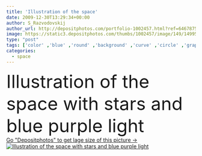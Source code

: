 ```yaml
---
title: 'Illustration of the space'
date: 2009-12-30T13:29:34+00:00
author: S_Razvodovskij
author_url: http://depositphotos.com/portfolio-1002457.html?ref=64678756
image: https://static3.depositphotos.com/thumbs/1002457/image/149/1499578/api_thumb_450.jpg?forcejpeg=true
type: "post"
tags: ['color' ,'blue' ,'round' ,'background' ,'curve' ,'circle' ,'graphic' ,'illustration' ,'space' ,'shape' ,'sky' ,'abstract' ,'texture' ,'air' ,'energy' ,'light' ,'pattern' ,'black' ,'power' ,'style' ,'wave' ,'fractal' ,'modern' ,'explosion' ,'backdrop' ,'fantasy' ,'flowing' ,'effect' ,'motion' ,'purple' ,'smooth' ,'spirit' ,'stream' ,'swirl' ,'flow' ,'futuristic' ,'figure' ,'digital' ,'with' ,'network' ,'pulse' ,'flame' ,'wallpaper' ,'web' ,'science' ,'stars' ,'flash' ,'bubble' ,'astronomy' ,'galaxy' ]
categories: 
  - space
---
```

<div aling="center">
            <font size="60"> Illustration of the space with stars and blue purple light</font>   
</div>
<div>
    <a href='https://depositphotos.com/1499578/stock-photo-illustration-of-the-space.html?ref=64678756' target=_blank > Go "Depositphotos" to get lage size of this picture ->
        <img href='https://depositphotos.com/1499578/stock-photo-illustration-of-the-space.html?ref=64678756' src='https://static3.depositphotos.com/1002457/149/i/950/depositphotos_1499578-stock-photo-illustration-of-the-space.jpg?forcejpeg=true' alt='Illustration of the space with stars and blue purple light' >
    </a>
</div>
